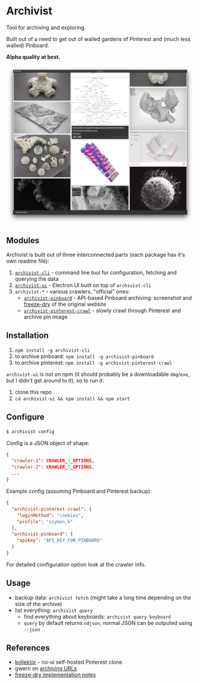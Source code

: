 # Archivist

Tool for archiving and exploring.

Built out of a need to get out of walled gardens of Pinterest and (much less walled) Pinboard.

**Alpha quality at best.**

<p align="center"><img src="assets/screenshot.png" /></p>

## Modules

Archivist is built out of three interconnected parts (each package has it's own readme file):

1. [`archivist-cli`](./archivist-cli) - command line tool for configuration, fetching and querying the data
2. [`archivist-ui`](./archivist-ui) - Electron UI built on top of `archivist-cli`
3. `archivist-*` - various crawlers, "official" ones:
    - [`archivist-pinboard`](./archivist-pinboard) - API-based Pinboard archiving: screenshot and [freeze-dry](https://github.com/WebMemex/freeze-dry) of the original website
    - [`archivist-pinterest-crawl`](./archivist-pinterest-crawl) - slowly crawl through Pinterest and archive pin image

## Installation

1. `npm install -g archivist-cli`
2. to archive pinboard: `npm install -g archivist-pinboard`
3. to archive pinterest: `npm install -g archivist-pinterest-crawl`

`archivist-ui` is not on npm (it should probably be a downloadable `dmg`/`exe`, but I didn't get around to it), so to run it:

1. clone this repo
2. `cd archivist-ui && npm install && npm start`

## Configure

```bash
$ archivist config
```

Config is a JSON object of shape:

```json
{
  "crawler-1": CRAWLER_1_OPTIONS,
  "crawler-2": CRAWLER_2_OPTIONS,
  ...
}
```

Example config (assuming Pinboard and Pinterest backup):

```json
{
  "archivist-pinterest-crawl": {
    "loginMethod": "cookies",
    "profile": "szymon_k"
  },
  "archivist-pinboard": {
    "apiKey": "API_KEY_FOR_PINBOARD"
  }
}
```

For detailed configuration option look at the crawler info.

## Usage

- backup data: `archivist fetch` (might take a long time depending on the size of the archive)
- list everything: `archivist query`
  - find everything about keyboards: `archivist query keyboard`
  - `query` by default returns `ndjson`, normal JSON can be outputed using `--json`

## References

- [kollektor](https://github.com/vorg/kollektor) - no-ui self-hosted Pinterest clone
- gwern on [archiving URLs](https://www.gwern.net/Archiving-URLs)
- [freeze-dry implementation notes](https://github.com/WebMemex/freeze-dry/blob/master/src/Readme.md)

